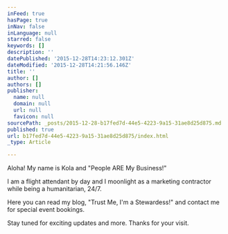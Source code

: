 ```yaml
---
inFeed: true
hasPage: true
inNav: false
inLanguage: null
starred: false
keywords: []
description: ''
datePublished: '2015-12-28T14:23:12.301Z'
dateModified: '2015-12-28T14:21:56.146Z'
title: ''
author: []
authors: []
publisher:
  name: null
  domain: null
  url: null
  favicon: null
sourcePath: _posts/2015-12-28-b17fed7d-44e5-4223-9a15-31ae8d25d875.md
published: true
url: b17fed7d-44e5-4223-9a15-31ae8d25d875/index.html
_type: Article

---
```

Aloha! My name is Kola and "People ARE My Business!" 

I am a flight attendant by day and I moonlight as a marketing contractor while being a humanitarian, 24/7\. 

Here you can read my blog, "Trust Me, I'm a Stewardess!" and contact me for special event bookings. 

Stay tuned for exciting updates and more. Thanks for your visit.